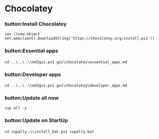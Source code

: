 # Chocolatey

### button:Install Chocolatey
`iex ((new-object net.webclient).DownloadString('https://chocolatey.org/install.ps1'))`
### button:Essential apps
`cd ..\..\`
`.\\md2gui.ps1 gui\chocolatey\essential_apps.md`
### button:Developer apps
`cd ..\..\`
`.\\md2gui.ps1 gui\chocolatey\developer_apps.md`
### button:Update all now
`cup all -y`
### button:Update on StartUp
`cd cupally`
`.\\install_bat.ps1 cupally.bat`
